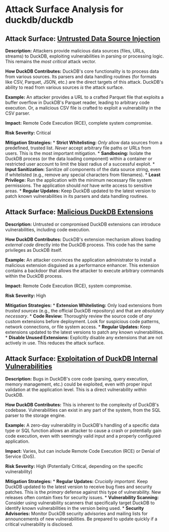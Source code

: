 # Attack Surface Analysis for duckdb/duckdb

## Attack Surface: [Untrusted Data Source Injection](./attack_surfaces/untrusted_data_source_injection.md)

**Description:** Attackers provide malicious data sources (files, URLs, streams) to DuckDB, exploiting vulnerabilities in parsing or processing logic. This remains the *most critical* attack vector.

**How DuckDB Contributes:** DuckDB's core functionality is to process data from various sources.  Its parsers and data handling routines (for formats like CSV, Parquet, JSON, etc.) are the direct targets of this attack.  DuckDB's ability to read from various sources *is* the attack surface.

**Example:** An attacker provides a URL to a crafted Parquet file that exploits a buffer overflow in DuckDB's Parquet reader, leading to arbitrary code execution.  Or, a malicious CSV file is crafted to exploit a vulnerability in the CSV parser.

**Impact:** Remote Code Execution (RCE), complete system compromise.

**Risk Severity:** Critical

**Mitigation Strategies:**
    *   **Strict Whitelisting:** *Only* allow data sources from a predefined, trusted list.  *Never* accept arbitrary file paths or URLs from users. This is the most important mitigation.
    *   **Sandboxing:** Isolate the DuckDB process (or the data loading component) within a container or restricted user account to limit the blast radius of a successful exploit.
    *   **Input Sanitization:** Sanitize *all* components of the data source string, even if whitelisted (e.g., remove any special characters from filenames).
    *   **Least Privilege:** Run the application with the minimum necessary file system permissions.  The application should *not* have write access to sensitive areas.
    *   **Regular Updates:** Keep DuckDB updated to the latest version to patch known vulnerabilities in its parsers and data handling routines.

## Attack Surface: [Malicious DuckDB Extensions](./attack_surfaces/malicious_duckdb_extensions.md)

**Description:** Untrusted or compromised DuckDB extensions can introduce vulnerabilities, including code execution.

**How DuckDB Contributes:** DuckDB's extension mechanism allows loading *external code* directly into the DuckDB process. This code has the same privileges as DuckDB itself.

**Example:** An attacker convinces the application administrator to install a malicious extension disguised as a performance enhancer.  This extension contains a backdoor that allows the attacker to execute arbitrary commands within the DuckDB process.

**Impact:** Remote Code Execution (RCE), system compromise.

**Risk Severity:** High

**Mitigation Strategies:**
    *   **Extension Whitelisting:** Only load extensions from *trusted sources* (e.g., the official DuckDB repository) and that are *absolutely necessary*.
    *   **Code Review:** Thoroughly review the source code of *any* custom extensions before deployment.  Look for suspicious code patterns, network connections, or file system access.
    *   **Regular Updates:** Keep extensions updated to the latest versions to patch any known vulnerabilities.
    *   **Disable Unused Extensions:** Explicitly disable any extensions that are not actively in use. This reduces the attack surface.

## Attack Surface: [Exploitation of DuckDB Internal Vulnerabilities](./attack_surfaces/exploitation_of_duckdb_internal_vulnerabilities.md)

**Description:** Bugs in DuckDB's core code (parsing, query execution, memory management, etc.) could be exploited, even with proper input validation at the application level. This is a direct vulnerability *within* DuckDB.

**How DuckDB Contributes:** This is inherent to the complexity of DuckDB's codebase.  Vulnerabilities can exist in any part of the system, from the SQL parser to the storage engine.

**Example:** A zero-day vulnerability in DuckDB's handling of a specific data type or SQL function allows an attacker to cause a crash or potentially gain code execution, even with seemingly valid input and a properly configured application.

**Impact:** Varies, but can include Remote Code Execution (RCE) or Denial of Service (DoS).

**Risk Severity:** High (Potentially Critical, depending on the specific vulnerability)

**Mitigation Strategies:**
    *   **Regular Updates:** *Crucially important.* Keep DuckDB updated to the latest version to receive bug fixes and security patches. This is the *primary* defense against this type of vulnerability.  New releases often contain fixes for security issues.
    *   **Vulnerability Scanning:** Consider using vulnerability scanners that specifically target DuckDB to identify known vulnerabilities in the version being used.
    *   **Security Advisories:** Monitor DuckDB security advisories and mailing lists for announcements of new vulnerabilities.  Be prepared to update quickly if a critical vulnerability is disclosed.

